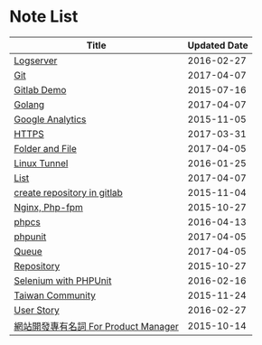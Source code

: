 # Note List
|Title | Updated Date |
|------|------------|
| [Logserver](/notes/elastic-kibana.html) | 2016-02-27 |
| [Git](/notes/git.html) | 2017-04-07 |
| [Gitlab Demo](/notes/gitlab.html) | 2015-07-16 |
| [Golang](/notes/golang.html) | 2017-04-07 |
| [Google Analytics](/notes/google-analytics.html) | 2015-11-05 |
| [HTTPS](/notes/https.html) | 2017-03-31 |
| [Folder and File](/notes/laravel4and5.html) | 2017-04-05 |
| [Linux Tunnel](/notes/linux-tunnel.html) | 2016-01-25 |
| [List](/notes/lisp.html) | 2017-04-07 |
| [create repository in gitlab](/notes/movetogitlab.html) | 2015-11-04 |
| [Nginx, Php-fpm](/notes/nginx-php-fpm.html) | 2015-10-27 |
| [phpcs](/notes/phpcs.html) | 2016-04-13 |
| [phpunit](/notes/phpunit.html) | 2017-04-05 |
| [Queue](/notes/queue.html) | 2017-04-05 |
| [Repository](/notes/repository-pattern.html) | 2015-10-27 |
| [Selenium with PHPUnit](/notes/selenium_with_phpunit.html) | 2016-02-16 |
| [Taiwan Community](/notes/taiwan-community.html) | 2015-11-24 |
| [User Story](/notes/user-story.html) | 2016-02-27 |
| [網站開發專有名詞 For Product Manager](/notes/web-proper-noun.html) | 2015-10-14 |
